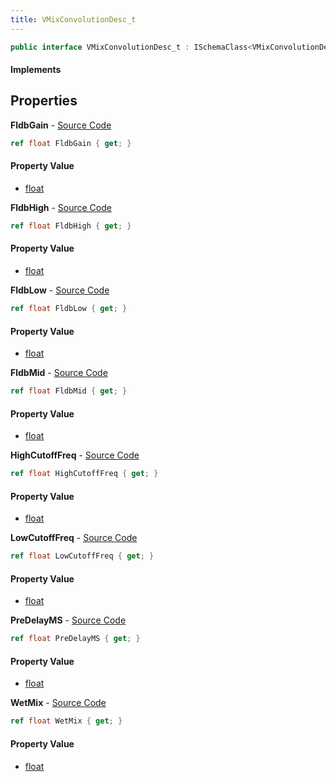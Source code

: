 ```yaml
---
title: VMixConvolutionDesc_t
---
```


```csharp
public interface VMixConvolutionDesc_t : ISchemaClass<VMixConvolutionDesc_t>, ISchemaField, ISchemaClass, INativeHandle
```

#### Implements

## Properties

**FldbGain** - [Source Code](https://github.com/swiftly-solution/swiftlys2/blob/master/managed/src/SwiftlyS2.Generated/Schemas/Interfaces/VMixConvolutionDesc_t.cs#L16)

```csharp
ref float FldbGain { get; }
```

#### Property Value

- [float](https://learn.microsoft.com/dotnet/api/system.single)

**FldbHigh** - [Source Code](https://github.com/swiftly-solution/swiftlys2/blob/master/managed/src/SwiftlyS2.Generated/Schemas/Interfaces/VMixConvolutionDesc_t.cs#L26)

```csharp
ref float FldbHigh { get; }
```

#### Property Value

- [float](https://learn.microsoft.com/dotnet/api/system.single)

**FldbLow** - [Source Code](https://github.com/swiftly-solution/swiftlys2/blob/master/managed/src/SwiftlyS2.Generated/Schemas/Interfaces/VMixConvolutionDesc_t.cs#L22)

```csharp
ref float FldbLow { get; }
```

#### Property Value

- [float](https://learn.microsoft.com/dotnet/api/system.single)

**FldbMid** - [Source Code](https://github.com/swiftly-solution/swiftlys2/blob/master/managed/src/SwiftlyS2.Generated/Schemas/Interfaces/VMixConvolutionDesc_t.cs#L24)

```csharp
ref float FldbMid { get; }
```

#### Property Value

- [float](https://learn.microsoft.com/dotnet/api/system.single)

**HighCutoffFreq** - [Source Code](https://github.com/swiftly-solution/swiftlys2/blob/master/managed/src/SwiftlyS2.Generated/Schemas/Interfaces/VMixConvolutionDesc_t.cs#L30)

```csharp
ref float HighCutoffFreq { get; }
```

#### Property Value

- [float](https://learn.microsoft.com/dotnet/api/system.single)

**LowCutoffFreq** - [Source Code](https://github.com/swiftly-solution/swiftlys2/blob/master/managed/src/SwiftlyS2.Generated/Schemas/Interfaces/VMixConvolutionDesc_t.cs#L28)

```csharp
ref float LowCutoffFreq { get; }
```

#### Property Value

- [float](https://learn.microsoft.com/dotnet/api/system.single)

**PreDelayMS** - [Source Code](https://github.com/swiftly-solution/swiftlys2/blob/master/managed/src/SwiftlyS2.Generated/Schemas/Interfaces/VMixConvolutionDesc_t.cs#L18)

```csharp
ref float PreDelayMS { get; }
```

#### Property Value

- [float](https://learn.microsoft.com/dotnet/api/system.single)

**WetMix** - [Source Code](https://github.com/swiftly-solution/swiftlys2/blob/master/managed/src/SwiftlyS2.Generated/Schemas/Interfaces/VMixConvolutionDesc_t.cs#L20)

```csharp
ref float WetMix { get; }
```

#### Property Value

- [float](https://learn.microsoft.com/dotnet/api/system.single)

